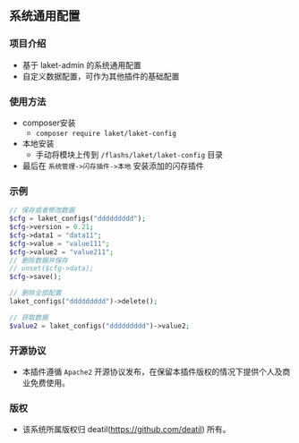## 系统通用配置


### 项目介绍

*  基于 laket-admin 的系统通用配置
*  自定义数据配置，可作为其他插件的基础配置


### 使用方法 

*  composer安装
    * `composer require laket/laket-config`
*  本地安装
    *  手动将模块上传到 `/flashs/laket/laket-config` 目录
*  最后在 `系统管理->闪存插件->本地` 安装添加的闪存插件


### 示例

~~~php
// 保存或者修改数据
$cfg = laket_configs("ddddddddd");
$cfg->version = 0.21;
$cfg->data1 = "data11";
$cfg->value = "value111";
$cfg->value2 = "value211";
// 删除数据并保存
// unset($cfg->data); 
$cfg->save();

// 删除全部配置
laket_configs("ddddddddd")->delete();

// 获取数据
$value2 = laket_configs("ddddddddd")->value2;
~~~ 


### 开源协议

*  本插件遵循 `Apache2` 开源协议发布，在保留本插件版权的情况下提供个人及商业免费使用。 


### 版权

*  该系统所属版权归 deatil(https://github.com/deatil) 所有。
